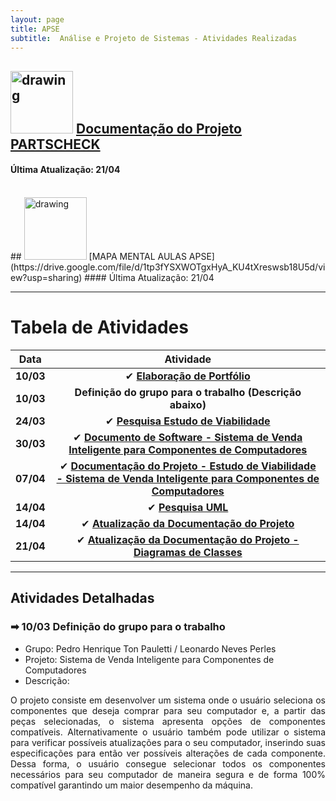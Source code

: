 ```yaml
---
layout: page
title: APSE
subtitle:  Análise e Projeto de Sistemas - Atividades Realizadas
---
```



## <img src="https://natulifecosmeticos.lojavirtual.com.br/arquivo/index/358535/17724_defult_text1509562877676.png" alt="drawing" style="width:100px;"/> [Documentação do Projeto PARTSCHECK](https://drive.google.com/file/d/1tp3fYSXWOTgxHyA_KU4tXreswsb18U5d/view?usp=sharing)
#### Última Atualização: 21/04
<br>
## <img src="https://image.flaticon.com/icons/png/512/2132/2132433.png" alt="drawing" style="width:100px;"/> [MAPA MENTAL AULAS APSE](https://drive.google.com/file/d/1tp3fYSXWOTgxHyA_KU4tXreswsb18U5d/view?usp=sharing)
#### Última Atualização: 21/04

---

# Tabela de Atividades

| **Data**    | **Atividade**      |
| ------- |:--------------------------------------------------------------------------------------------:| 
| **10/03**   | ✔ **[Elaboração de Portfólio](https://pedro-pauletti.github.io/pedropauletti.github.io/)**|
| **10/03**   | **Definição do grupo para o trabalho (Descrição abaixo)** |
| **24/03**   | ✔ **[Pesquisa Estudo de Viabilidade](https://pedro-pauletti.github.io/pedropauletti.github.io/cursos/5periodo/estudoViabilidade/)**| 
| **30/03**   | ✔ **[Documento de Software - Sistema de Venda Inteligente para Componentes de Computadores](https://drive.google.com/file/d/1tp3fYSXWOTgxHyA_KU4tXreswsb18U5d/view?usp=sharing)**|
| **07/04**   | ✔ **[Documentação do Projeto - Estudo de Viabilidade - Sistema de Venda Inteligente para Componentes de Computadores](https://drive.google.com/file/d/1tf5nk5hEe9Z2cilPjQB7ETzz626zTIhF/view?usp=sharing)**|
| **14/04**   | ✔ **[Pesquisa UML](https://pedro-pauletti.github.io/pedropauletti.github.io/cursos/5periodo/UML/)**|
| **14/04**   | ✔ **[Atualização da Documentação do Projeto](https://drive.google.com/file/d/1tp3fYSXWOTgxHyA_KU4tXreswsb18U5d/view?usp=sharing)**|
| **21/04**   | ✔ **[Atualização da Documentação do Projeto - Diagramas de Classes](https://drive.google.com/file/d/1tp3fYSXWOTgxHyA_KU4tXreswsb18U5d/view?usp=sharing)**|

---



## Atividades Detalhadas 

### ➡ 10/03 Definição do grupo para o trabalho

- Grupo: Pedro Henrique Ton Pauletti / Leonardo Neves Perles <br>
- Projeto: Sistema de Venda Inteligente para Componentes de Computadores <br>
- Descrição: 
<div style="text-align: justify"> O projeto consiste em desenvolver um sistema onde o usuário seleciona os componentes que deseja comprar para seu computador e, a partir das peças selecionadas, o sistema apresenta opções de componentes compatíveis. Alternativamente o usuário também pode utilizar o sistema para verificar possíveis atualizações para o seu computador, inserindo suas especificações para então ver possíveis alterações de cada componente. Dessa forma, o usuário consegue selecionar todos os componentes necessários para seu computador de maneira segura e de forma 100% compatível garantindo um maior desempenho da máquina. </div><br>


